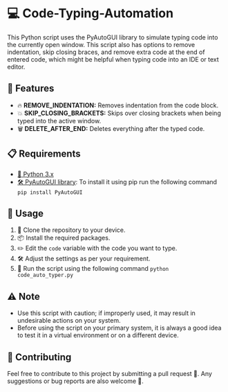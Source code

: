 # 💻 Code-Typing-Automation

This Python script uses the PyAutoGUI library to simulate typing code into the currently open window. This script also has options to remove indentation, skip closing braces, and remove extra code at the end of entered code, which might be helpful when typing code into an IDE or text editor.

## 🎉 Features

- 🔥 **REMOVE_INDENTATION:** Removes indentation from the code block.
- 💥 **SKIP_CLOSING_BRACKETS:** Skips over closing brackets when being typed into the active window.
- 🗑️ **DELETE_AFTER_END:** Deletes everything after the typed code.

## 📋 Requirements

- [🐍 Python 3.x](https://www.python.org/downloads/)
- [🛠️ PyAutoGUI library](https://pypi.org/project/PyAutoGUI/): To install it using pip run the following command `pip install PyAutoGUI`

## 🚀 Usage

1. 💾 Clone the repository to your device.
2. 📦 Install the required packages.
3. ✏️ Edit the `code` variable with the code you want to type.
4. 🛠️ Adjust the settings as per your requirement.
5. 🚀 Run the script using the following command `python code_auto_typer.py`

## ⚠️ Note

- Use this script with caution; if improperly used, it may result in undesirable actions on your system.
- Before using the script on your primary system, it is always a good idea to test it in a virtual environment or on a different device.

## 🤝 Contributing

Feel free to contribute to this project by submitting a pull request 🙌. Any suggestions or bug reports are also welcome 💬.
